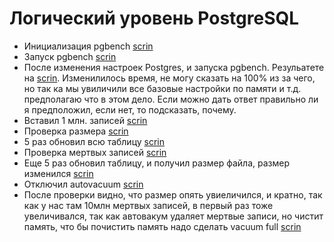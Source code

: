 # Логический уровень PostgreSQL
- Инициализация pgbench [scrin](scrins/1.png)
- Запуск pgbench [scrin](scrins/2.png)
- После изменения настроек Postgres, и запуска pgbench. Резульатете на [scrin](scrins/3.png). Изменилилось время, не могу сказать на 100% из за чего, но так ка мы увиличили все базовые настройки по памяти и т.д. предполагаю что в этом дело. Если можно дать ответ правильно ли я предположил, если нет, то подсказать, почему. 
- Вставил 1 млн. записей [scrin](scrins/4.png)
- Проверка размера [scrin](scrins/5.png)
- 5 раз обновил всю таблицу [scrin](scrins/6.png)
- Проверка мертвых записей [scrin](scrins/7.png)
- Еще 5 раз обновил таблицу, и получил размер файла, размер изменился [scrin](scrins/8.png)
- Отключил autovacuum [scrin](scrins/9.png)
- После проверки видно, что размер опять увиеличился, и кратно, так как у нас там 10млн мертвых записей, в первый раз тоже увеличивался, так как автовакум удаляет мертвые записи, но чистит память, что бы почистить память надо сделать vacuum full [scrin](scrins/10.png)